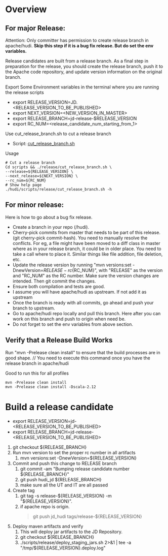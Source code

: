 <!--
  Licensed to the Apache Software Foundation (ASF) under one or more
  contributor license agreements.  See the NOTICE file distributed with
  this work for additional information regarding copyright ownership.
  The ASF licenses this file to You under the Apache License, Version 2.0
  (the "License"); you may not use this file except in compliance with
  the License.  You may obtain a copy of the License at

       http://www.apache.org/licenses/LICENSE-2.0

  Unless required by applicable law or agreed to in writing, software
  distributed under the License is distributed on an "AS IS" BASIS,
  WITHOUT WARRANTIES OR CONDITIONS OF ANY KIND, either express or implied.
  See the License for the specific language governing permissions and
  limitations under the License.
-->

# Overview

## For major Release:

Attention: Only committer has permission to create release branch in apache/hudi.
**Skip this step if it is a bug fix release. But do set the env variables.**

Release candidates are built from a release branch. As a final step in preparation for the release, you should create the release branch, push it to the Apache code repository, and update version information on the original branch.

Export Some Environment variables in the terminal where you are running the release scripts

- export RELEASE_VERSION=JD.<RELEASE_VERSION_TO_BE_PUBLISHED>
- export NEXT_VERSION=<NEW_VERSION_IN_MASTER>
- export RELEASE_BRANCH=jd-release-$RELEASE_VERSION
- export RC_NUM=<release_candidate_num_starting_from_1>

Use cut_release_branch.sh to cut a release branch

- Script: [cut_release_branch.sh](https://github.com/apache/incubator-hudi/blob/master/scripts/release/cut_release_branch.sh)
  
Usage

```shell
# Cut a release branch
Cd scripts && ./release/cut_release_branch.sh \
--release=${RELEASE_VERSION} \
--next_release=${NEXT_VERSION} \
--rc_num=${RC_NUM}
# Show help page
./hudi/scripts/release/cut_release_branch.sh -h
```

## For minor release:

Here is how to go about a bug fix release.

- Create a branch in your repo (<user>/hudi).
- Cherry-pick commits from master that needs to be part of this release. (git cherry-pick commit-hash). You need to manually resolve the conflicts. For eg, a file might have been moved to a diff class in master where as in your release branch, it could be in older place. You need to take a call where to place it. Similar things like file addition, file deletion, etc.
- Update the release version by running "mvn versions:set -DnewVersion=${RELEASE}-rc${RC_NUM}", with "RELEASE" as the version and "RC_NUM" as the RC number.  Make sure the version changes are intended.  Then git commit the changes.
- Ensure both compilation and tests are good.
- I assume you will have apache/hudi as upstream. If not add it as upstream
- Once the branch is ready with all commits, go ahead and push your branch to upstream.
- Go to apache/hudi repo locally and pull this branch. Here after you can work on this branch and push to origin when need be.
- Do not forget to set the env variables from above section.

## Verify that a Release Build Works

Run "mvn -Prelease clean install" to ensure that the build processes are in good shape. // You need to execute this command once you have the release branch in apache/hudi

Good to run this for all profiles

```shell
mvn -Prelease clean install
mvn -Prelease clean install -Dscala-2.12
```


# Build a release candidate

- export RELEASE_VERSION=jd-<RELEASE_VERSION_TO_BE_PUBLISHED>
- export RELEASE_BRANCH=jd-release-<RELEASE_VERSION_TO_BE_PUBLISHED>

1. git checkout ${RELEASE_BRANCH} 
2. Run mvn version to set the proper rc number in all artifacts 
   1. mvn versions:set -DnewVersion=${RELEASE_VERSION}
3. Commit and push this change to RELEASE branch
   1. git commit -am "Bumping release candidate number ${RELEASE_BRANCH}"
   2. git push hudi_jd ${RELEASE_BRANCH}
   3. make sure all the UT and IT are all passed
4. Create tag
   1. git tag -s release-${RELEASE_VERSION} -m "${RELEASE_VERSION}".
   2. if apache repo is origin.
      > git push jd_hudi tags/release-${RELEASE_VERSION}
5. Deploy maven artifacts and verify
   1. This will deploy jar artifacts to the JD Repository.
   2. git checkout ${RELEASE_BRANCH}
   3. ./scripts/release/deploy_staging_jars.sh 2>&1 | tee -a "/tmp/${RELEASE_VERSION}.deploy.log"